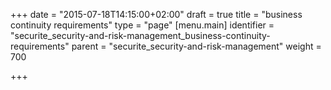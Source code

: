 +++
date = "2015-07-18T14:15:00+02:00"
draft = true
title = "business continuity requirements"
type = "page"
[menu.main]
identifier = "securite_security-and-risk-management_business-continuity-requirements"
parent = "securite_security-and-risk-management"
weight = 700

+++
